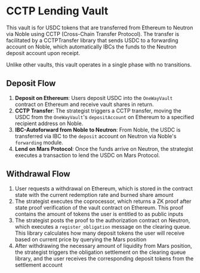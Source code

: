 # CCTP Lending Vault

This vault is for USDC tokens that are transferred from Ethereum to Neutron via Noble using CCTP (Cross-Chain Transfer Protocol). The transfer is facilitated by a CCTPTransfer library that sends USDC to a forwarding account on Noble, which automatically IBCs the funds to the Neutron deposit account upon receipt.

Unlike other vaults, this vault operates in a single phase with no transitions.

## Deposit Flow

1. **Deposit on Ethereum**: Users deposit USDC into the `OneWayVault` contract on Ethereum and receive vault shares in return.
2. **CCTP Transfer**: The strategist triggers a CCTP transfer, moving the USDC from the `OneWayVault`'s `depositAccount` on Ethereum to a specified recipient address on Noble.
3. **IBC-Autoforward from Noble to Neutron**: From Noble, the USDC is transferred via IBC to the `deposit` account on Neutron via Noble's `forwarding` module.
4. **Lend on Mars Protocol**: Once the funds arrive on Neutron, the strategist executes a transaction to lend the USDC on Mars Protocol.

## Withdrawal Flow

1. User requests a withdrawal on Ethereum, which is stored in the contract state with the current redemption rate and burned share amount
2. The strategist executes the coprocessor, which returns a ZK proof after state proof verification of the vault contract on Ethereum. This proof contains the amount of tokens the user is entitled to as public inputs
3. The strategist posts the proof to the authorization contract on Neutron, which executes a `register_obligation` message on the clearing queue. This library calculates how many deposit tokens the user will receive based on current price by querying the Mars position
4. After withdrawing the necessary amount of liquidity from Mars position, the strategist triggers the obligation settlement on the clearing queue library, and the user receives the corresponding deposit tokens from the settlement account
